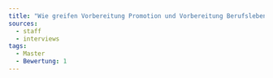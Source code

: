 ```yaml
---
title: "Wie greifen Vorbereitung Promotion und Vorbereitung Berufsleben im Master ineinander?"
sources:
  - staff
  - interviews
tags:
  - Master
  - Bewertung: 1
---
```

